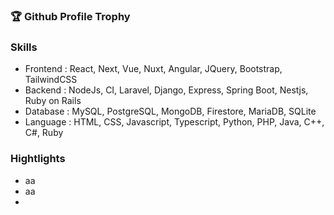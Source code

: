 ### 🏆 Github Profile Trophy


###  Skills

-  Frontend : React, Next, Vue, Nuxt, Angular, JQuery, Bootstrap, TailwindCSS
-  Backend : NodeJs, CI, Laravel, Django, Express, Spring Boot, Nestjs, Ruby on Rails
-  Database : MySQL, PostgreSQL, MongoDB, Firestore, MariaDB, SQLite
-  Language : HTML, CSS, Javascript, Typescript, Python, PHP, Java, C++, C#, Ruby

### Hightlights

- aa
- aa
- 
